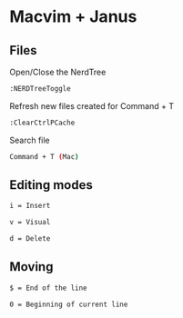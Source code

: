 # Macvim + Janus

## Files

Open/Close the NerdTree

```sh
:NERDTreeToggle
```

Refresh new files created for Command + T

```sh
:ClearCtrlPCache
```

Search file

```sh
Command + T (Mac)
```

## Editing modes

```sh
i = Insert
```

```sh
v = Visual
```

```sh
d = Delete
```

## Moving

```sh
$ = End of the line
```

```sh
0 = Beginning of current line
```